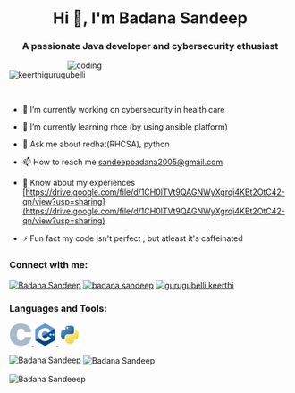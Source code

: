 <h1 align="center">Hi 👋, I'm Badana Sandeep</h1>
<h3 align="center">A passionate Java developer and cybersecurity ethusiast</h3>
<img align="right" alt="coding" width="400" src="https://cdn.dribbble.com/userupload/21233790/file/original-6b3f49af74d32439cb69e98039f73e75.png?resize=752x&vertical=center">

<p align="left"> <img src="https://komarev.com/ghpvc/?username=keerthigurugubelli&label=Profile%20views&color=0e75b6&style=flat" alt="keerthigurugubelli" /> </p>

<p align="left"> <a href="https://twitter.com/" target="blank"><img src="https://img.shields.io/twitter/follow/?logo=twitter&style=for-the-badge" alt="" /></a> </p>

- 🔭 I’m currently working on cybersecurity in health care

- 🌱 I’m currently learning rhce (by using ansible platform)

- 💬 Ask me about redhat(RHCSA), python

- 📫 How to reach me sandeepbadana2005@gmail.com

- 📄 Know about my experiences [https://drive.google.com/file/d/1CH0lTVt9QAGNWyXgrqi4KBt2OtC42-qn/view?usp=sharing](https://drive.google.com/file/d/1CH0lTVt9QAGNWyXgrqi4KBt2OtC42-qn/view?usp=sharing)

- ⚡ Fun fact my code isn't perfect , but atleast it's caffeinated

<h3 align="left">Connect with me:</h3>
<p align="left">
<a href="https://www.linkedin.com/in/badana-sandeep-479b42282" target="blank"><img align="center" src="https://raw.githubusercontent.com/rahuldkjain/github-profile-readme-generator/master/src/images/icons/Social/linked-in-alt.svg" alt="Badana Sandeep" height="30" width="40" /></a>
<a href="https://www.codechef.com/users/badana_sandeep" target="blank"><img align="center" src="https://cdn.jsdelivr.net/npm/simple-icons@3.1.0/icons/codechef.svg" alt="badana sandeep" height="30" width="40" /></a>
<a href="https://leetcode.com/u/sandeep0719/" target="blank"><img align="center" src="https://raw.githubusercontent.com/rahuldkjain/github-profile-readme-generator/master/src/images/icons/Social/hackerrank.svg" alt="gurugubelli keerthi" height="30" width="40" /></a>
</p>

<h3 align="left">Languages and Tools:</h3>
<p align="left"> <a href="https://www.cprogramming.com/" target="_blank" rel="noreferrer"> <img src="https://raw.githubusercontent.com/devicons/devicon/master/icons/c/c-original.svg" alt="c" width="40" height="40"/> </a> <a href="https://www.w3schools.com/cpp/" target="_blank" rel="noreferrer"> <img src="https://raw.githubusercontent.com/devicons/devicon/master/icons/cplusplus/cplusplus-original.svg" alt="cplusplus" width="40" height="40"/> </a> <a href="https://www.python.org" target="_blank" rel="noreferrer"> <img src="https://raw.githubusercontent.com/devicons/devicon/master/icons/python/python-original.svg" alt="python" width="40" height="40"/> </a> </p>

<p><img align="left" src="[![Anurag's GitHub stats](https://github-readme-stats.vercel.app/api?username=anuraghazra)](https://github.com/Sandeep944/github-readme-stats)" alt="Badana Sandeep " /></p>

<p>&nbsp;<img align="center" src="https://github-readme-stats.vercel.app/api?username=Sandeep944&show_icons=true&locale=en" alt="Badana Sandeep" /></p>

<p><img align="center" src="https://github-readme-streak-stats.herokuapp.com/?user=Sandeep944&" alt="Badana Sandeeep" /></p>
